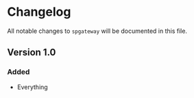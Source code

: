 # Changelog

All notable changes to `spgateway` will be documented in this file.

## Version 1.0

### Added
- Everything
